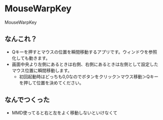 # MouseWarpKey
MouseWarpKey

## なんこれ？

- Qキーを押すとマウスの位置を瞬間移動するアプリです。ウィンドウを参照化しても動きます。
- 画面中央より左側にあるときは右側、右側にあるときは左側として設定したマウス位置に瞬間移動します。
  - 初回起動時はどっちも0,0なのでボタンをクリック＞マウス移動＞Qキーを押して位置を決めてください。

## なんでつくった

- MMD使ってると右と左をよく移動しないといけなくて
